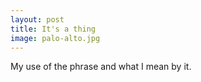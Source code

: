 ```yaml
---
layout: post
title: It's a thing
image: palo-alto.jpg
---
```


My use of the phrase and what I mean by it.